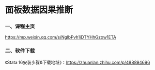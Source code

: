 # 面板数据因果推断

### 一、课程主页

https://mp.weixin.qq.com/s/NglbPvh1iDTYHhGzow1ETA

### 二、软件下载

《Stata 16安装步骤&下载地址》：https://zhuanlan.zhihu.com/p/488894696




